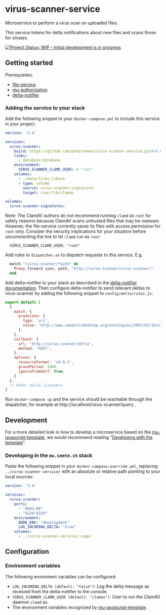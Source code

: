 # virus-scanner-service

Microservice to perform a virus scan on uploaded files.

This service listens for delta notifications about new files and scans
those for viruses.

[![Project Status: WIP – Initial development is in progress](https://www.repostatus.org/badges/latest/wip.svg)](https://www.repostatus.org/#wip)

## Getting started

Prerequisites:
- [file-service](https://github.com/mu-semtech/file-service)
- [mu-authorization](https://github.com/mu-semtech/mu-authorization)
- [delta-notifier](https://github.com/mu-semtech/delta-notifier)

### Adding the service to your stack

Add the following snippet to your `docker-compose.yml` to include this
service in your project.

```yaml
version: '3.4'

services:
  virus-scanner:
    build: https://github.com/peternowee/virus-scanner-service.git#v0.0.7
    links:
      - database:database
    environment:
      VIRUS_SCANNER_CLAMD_USER: # "root"
    volumes:
      - ./data/files:/share
      - type: volume
        source: virus-scanner-signatures
        target: /var/lib/clamav

volumes:
  virus-scanner-signatures:
```

Note: The ClamAV authors do not recommend running `clamd` as `root` for
safety reasons because ClamAV scans untrusted files that may be
malware. However, the file-service currently saves its files with
access permission for `root` only. Consider the security implications
for your situation before uncommenting the line to let `clamd` run as
`root`:

      VIRUS_SCANNER_CLAMD_USER: "root"


Add rules to `dispatcher.ex` to dispatch requests to this service. E.g.

```elixir
  match "/virus-scanner/*path" do
    Proxy.forward conn, path, "http://virus-scanner/virus-scanner/"
  end
```

Add delta-notifier to your stack as described in the [delta-notifier
documentation](https://github.com/mu-semtech/delta-notifier#readme).
Then configure delta-notifier to send relevant deltas to virus-scanner
by adding the following snippet to `config/delta/rules.js`:

```js
export default [
  {
    match: {
      predicate: {
        type: 'uri',
        value: 'http://www.semanticdesktop.org/ontologies/2007/01/19/nie#dataSource'
      },
    },
    callback: {
      url: 'http://virus-scanner/delta',
      method: 'POST',
    },
    options: {
      resourceFormat: 'v0.0.1',
      gracePeriod: 1000,
      ignoreFromSelf: true,
    }
  },
  // Other delta listeners
]
```

Run `docker-compose up` and the service should be reachable through the
dispatcher, for example at http://localhost/virus-scanner/query .

## Development

For a more detailed look in how to develop a microservice based on the
[mu-javascript-template](https://github.com/mu-semtech/mu-javascript-template),
we would recommend reading "[Developing with the
template](https://github.com/mu-semtech/mu-javascript-template#developing-with-the-template)".

### Developing in the `mu.semte.ch` stack

Paste the following snippet in your `docker-compose.override.yml`,
replacing `../virus-scanner-service/` with an absolute or relative path
pointing to your local sources:

```yaml
version: '3.4'

services:
  virus-scanner:
    ports:
      - "8893:80"
      - "9229:9229"
    environment:
      NODE_ENV: "development"
      LOG_INCOMING_DELTA: "true"
    volumes:
      - ../virus-scanner-service/:/app/
```

## Configuration

### Environment variables

The following enviroment variables can be configured:

* `LOG_INCOMING_DELTA (default: "false")`: Log the delta message as
  received from the delta-notifier to the console.
* `VIRUS_SCANNER_CLAMD_USER (default: "clamav")`: User to run the
  ClamAV daemon `clamd` as.
* The environment variables recognized by
  [mu-javascript-template](https://github.com/mu-semtech/mu-javascript-template/blob/v1.7.0/README.md#environment-variables).
